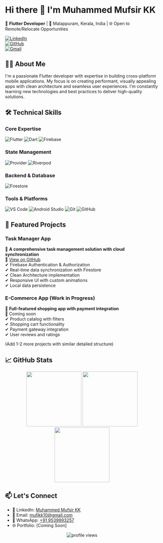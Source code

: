 # Hi there 👋 I'm Muhammed Mufsir KK

🚀 **Flutter Developer** | 📍 Malappuram, Kerala, India | 🌐 Open to Remote/Relocate Opportunities

[![LinkedIn](https://img.shields.io/badge/LinkedIn-0077B5?style=for-the-badge&logo=linkedin&logoColor=white)](https://www.linkedin.com/in/muhammed-mufsir-kk-bb8607335/)   
[![GitHub](https://img.shields.io/badge/GitHub-100000?style=for-the-badge&logo=github&logoColor=white)](https://github.com/MUHAMMED-MUFSIR-KK)  
[![Gmail](https://img.shields.io/badge/Gmail-D14836?style=for-the-badge&logo=gmail&logoColor=white)](mailto:mufikk10@gmail.com)    

## 👨‍💻 About Me

I'm a passionate Flutter developer with expertise in building cross-platform mobile applications. My focus is on creating performant, visually appealing apps with clean architecture and seamless user experiences. I'm constantly learning new technologies and best practices to deliver high-quality solutions.

## 🛠️ Technical Skills

### Core Expertise
![Flutter](https://img.shields.io/badge/Flutter-02569B?style=for-the-badge&logo=flutter&logoColor=white)
![Dart](https://img.shields.io/badge/Dart-0175C2?style=for-the-badge&logo=dart&logoColor=white)
![Firebase](https://img.shields.io/badge/Firebase-FFCA28?style=for-the-badge&logo=firebase&logoColor=black)

### State Management
![Provider](https://img.shields.io/badge/Provider-4285F4?style=for-the-badge)
![Riverpod](https://img.shields.io/badge/Riverpod-FF7043?style=for-the-badge)

### Backend & Database
![Firestore](https://img.shields.io/badge/Firestore-FFCA28?style=for-the-badge&logo=firebase&logoColor=black)


### Tools & Platforms
![VS Code](https://img.shields.io/badge/VS_Code-007ACC?style=for-the-badge&logo=visual-studio-code&logoColor=white)
![Android Studio](https://img.shields.io/badge/Android_Studio-3DDC84?style=for-the-badge&logo=android-studio&logoColor=white)
![Git](https://img.shields.io/badge/Git-F05032?style=for-the-badge&logo=git&logoColor=white)
![GitHub](https://img.shields.io/badge/GitHub-181717?style=for-the-badge&logo=github&logoColor=white)

## 🚀 Featured Projects

### Task Manager App
📌 **A comprehensive task management solution with cloud synchronization**  
🔗 [View on GitHub](https://github.com/MUHAMMED-MUFSIR-KK/TASK-APP)  
✔ Firebase Authentication & Authorization  
✔ Real-time data synchronization with Firestore  
✔ Clean Architecture implementation  
✔ Responsive UI with custom animations  
✔ Local data persistence  

### E-Commerce App (Work in Progress)
📌 **Full-featured shopping app with payment integration**  
🔗 Coming soon  
✔ Product catalog with filters  
✔ Shopping cart functionality  
✔ Payment gateway integration  
✔ User reviews and ratings  

(Add 1-2 more projects with similar detailed structure)

## 📈 GitHub Stats

<div align="center">
  <img height="180em" src="https://github-readme-stats.vercel.app/api?username=MUHAMMED-MUFSIR-KK&show_icons=true&theme=radical&include_all_commits=true&count_private=true"/>
  <img height="180em" src="https://github-readme-stats.vercel.app/api/top-langs/?username=MUHAMMED-MUFSIR-KK&layout=compact&langs_count=8&theme=radical"/>
  <img height="180em" src="https://github-readme-streak-stats.herokuapp.com/?user=MUHAMMED-MUFSIR-KK&theme=radical"/>
</div>

## 📫 Let's Connect
- 💼 LinkedIn: [Muhammed Mufsir KK](https://www.linkedin.com/in/muhammed-mufsir-kk-bb8607335/)
- 📧 Email: [mufikk10@gmail.com](mailto:mufikk10@gmail.com)
- 📱 WhatsApp: [+91 9539993257](https://wa.me/919539993257)
- 🌐 Portfolio: [Coming Soon]

<div align="center">
  <img src="https://komarev.com/ghpvc/?username=MUHAMMED-MUFSIR-KK&label=Profile%20views&color=0e75b6&style=flat" alt="profile views" />
</div>
